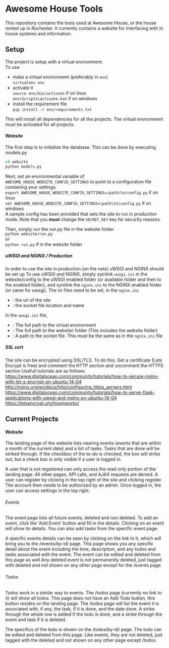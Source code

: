 Awesome House Tools
===================
This repository contains the tools used at Awesome House, or the house rented up in Rochester.
It currently contains a website for interfacing with in house systems and information.

Setup
-------
The project is setup with a virtual environment.  
To use:
* make a virtual environment (preferably in `env`)  
`virtualenv env`
* activate it  
`source env/bin/activate` if on linux  
`env\Scripts\activate.bat` if on windows
* install the requirement file  
`pip install -r env/requirements.txt`

This will install all dependencies for all the projects. The virtual environment must be activated for all projects.

#### Website
The first step is to initialize the database. This can be done by executing models.py  
```bash
cd website
python models.py
```

Next, set an environmental variable of `AWESOME_HOUSE_WEBSITE_CONFIG_SETTINGS` to point to a configuration file containing your settings.  
`export AWESOME_HOUSE_WEBSITE_CONFIG_SETTINGS=/path/to/config.py` if on linux  
`set AWESOME_HOUSE_WEBSITE_CONFIG_SETTINGS=\path\to\config.py` if on windows  
A sample config has been provided that sets the site to run in production mode.
Note that you **must** change the `SECRET_KEY` key for security reasons.

Then, simply run the run.py file in the website folder.  
`python website/run.py`  
or  
`python run.py` if in the website folder

##### uWSGI and NGINX / Production
In order to use the site in production (on the nets) uWSGI and NGINX should be set up
To use uWSGI and NGINX, simply symlink `uwsgi.ini` in the website/config to the uWSGI enabled folder (or available folder and then to the enabled folder),
and symlink the `nginx.ini` to the NGINX enabled folder (or same for uwsgi).
The ini files need to be set, in the `nginx.ini`
* <site name>: the url of the site
* <socket fle in uwsgi.ini>: the socket file location and name

In the `uwsgi.ini` file,
* <path to venv>: The full path to the virtual environment
* <path to working directory>: The full path to the website/ folder (This includes the website folder)
* <sock file>: A path to the socket file. This must be the same as in the `nginx.ini` file

##### SSL cert
The site can be encrypted using SSL/TLS.
To do this, Get a certificate (Lets Encrypt is free) and comment the HTTP section and uncomment the HTTPS section
Usefull tutorials are as follows:  
https://www.digitalocean.com/community/tutorials/how-to-secure-nginx-with-let-s-encrypt-on-ubuntu-14-04  
http://nginx.org/en/docs/http/configuring_https_servers.html  
https://www.digitalocean.com/community/tutorials/how-to-serve-flask-applications-with-uwsgi-and-nginx-on-ubuntu-14-04  
https://letsencrypt.org/howitworks/  


Current Projects
----------
#### Website
The landing page of the website lists nearing events 
(events that are within a month of the current date) and a list of tasks.
Tasks that are done will be striked through.
If the checkbox of the to-do is checked, the box will strike out, 
but a check box is only visible if a user is logged in.

A user that is not registered can only access the read only portion of the landing page.
All other pages, API calls, and AJAX requests are denied.
A user can register by clicking in the top right of the site and clicking register.
The account then needs to be authorized by an admin.
Once logged in, the user can access settings in the top right.

###### Events
The event page lists all future events, deleted and non deleted.
To add an event, click the 'Add Event' button and fill in the details.
Clicking on an event will show its details.
You can also add tasks from the specific event page.

A specific events details can be seen by clicking on the link to it,
which will bring you to the /events/by-id/ page.
This page shows you any specific detail about the event including the time,
description, and any todos and tasks associated with the event.
The event can be edited and deleted from this page as well
Any deleted event is not permanently deleted,
just tagged with deleted and not shown on any other page except for the /events page.

###### Todos
Todos work in a similar way to events.
The /todos page (currently no link to it) will show all todos.
This page does not have an Add Todo button, this button resides on the landing page.
The /todos page will list the event it is associated with, if any, the task, if it is done, and the date done.
A strike through the whole row is added if the todo is done,
and a strike through the event and task if it is deleted.

The specifics of the todo is shown on the /todos/by-id/ page.
The todo can be edited and deleted from this page.
Like events, they are not deleted, just tagged with the deleted and not shown on any other page except /todos.

